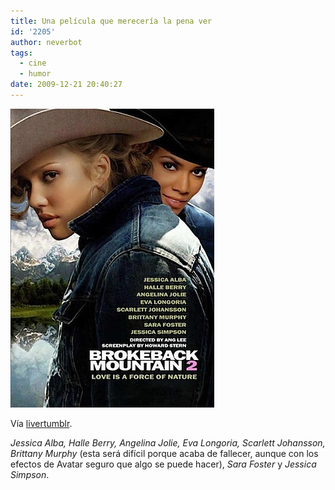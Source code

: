 ```yaml
---
title: Una película que merecería la pena ver
id: '2205'
author: neverbot
tags:
  - cine
  - humor
date: 2009-12-21 20:40:27
---
```


![200912212038.jpg](./una-pelicula-que-mereceria-la-pena-ver/200912212038.jpg)

Vía [livertumblr](http://livercake.tumblr.com/post/288974653/a-sequel-worth-watching-xteban-o).

_Jessica Alba, Halle Berry, Angelina Jolie, Eva Longoria, Scarlett Johansson, Brittany Murphy_ (esta será difícil porque acaba de fallecer, aunque con los efectos de Avatar seguro que algo se puede hacer), _Sara Foster_ y _Jessica Simpson_.